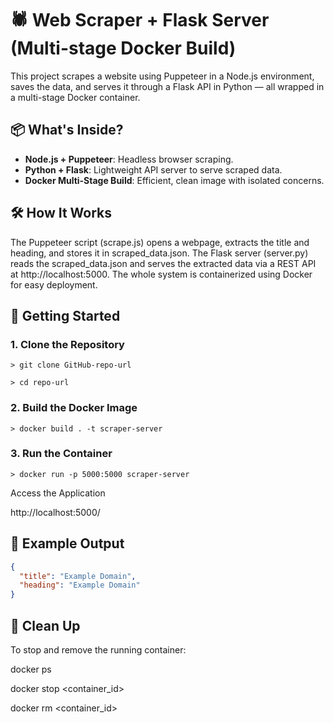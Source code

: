 # 🕷️ Web Scraper + Flask Server (Multi-stage Docker Build)

This project scrapes a website using Puppeteer in a Node.js environment, saves the data, and serves it through a Flask API in Python — all wrapped in a multi-stage Docker container.

## 📦 What's Inside?

- **Node.js + Puppeteer**: Headless browser scraping.
- **Python + Flask**: Lightweight API server to serve scraped data.
- **Docker Multi-Stage Build**: Efficient, clean image with isolated concerns.

## 🛠️ How It Works
The Puppeteer script (scrape.js) opens a webpage, extracts the title and heading, and stores it in scraped_data.json.
The Flask server (server.py) reads the scraped_data.json and serves the extracted data via a REST API at http://localhost:5000.
The whole system is containerized using Docker for easy deployment.

## 🚀 Getting Started

### 1. **Clone the Repository**
```
> git clone GitHub-repo-url

> cd repo-url
```
### 2. **Build the Docker Image**
```
> docker build . -t scraper-server
```

### 3. **Run the Container**
```
> docker run -p 5000:5000 scraper-server
```
Access the Application

http://localhost:5000/

## 📄 Example Output

```json
{
  "title": "Example Domain",
  "heading": "Example Domain"
}
```
## 🧹 Clean Up

To stop and remove the running container:

docker ps

docker stop <container_id>

docker rm <container_id>
